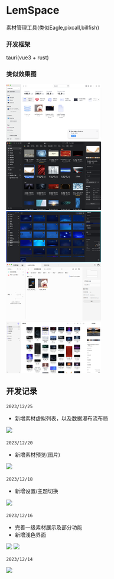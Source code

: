 # LemSpace
素材管理工具(类似Eagle,pixcall,billfish)


### 开发框架
tauri(vue3 + rust)

### 类似效果图
<img src="./docs/examples/example_spaceDrive.png" width="51%"/>
<img src="./docs/examples/example_eagle.png" width="51%"/>
<img src="./docs/examples/example_pptbox.png" width="51%"/>
<img src="./docs/examples/example_billfish.png" width="51%"/>
<img src="./docs/examples/example_pixcall.png" width="51%"/>

## 开发记录

```2023/12/25```
- 新增素材虚拟列表，以及数据瀑布流布局

<img src="./docs/dev-log/screenshot_2023_12_25.png" width="51%"/>

```2023/12/20```
- 新增素材预览(图片)

<img src="./docs/dev-log/screenshot_2023_12_20.png" width="51%"/>

```2023/12/18```
- 新增设置/主题切换

<img src="./docs/dev-log/screenshot_2023_12_18.png" width="51%"/>

```2023/12/16```
- 完善一级素材展示及部分功能
- 新增浅色界面
  
<img src="./docs/dev-log/screenshot_2023_12_16_0.png" width="51%"/>
<img src="./docs/dev-log/screenshot_2023_12_16_1.png" width="51%"/>

```2023/12/14```

<img src="./docs/dev-log/screenshot_2023_12_14.png" width="51%"/>